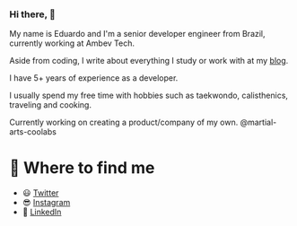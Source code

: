 ### Hi there, :wave:

My name is Eduardo and I'm a senior developer engineer from Brazil, currently working at Ambev Tech.

Aside from coding, I write about everything I study or work with at my [blog](http://souzaeduardoac.github.io/blog).

I have 5+ years of experience as a developer.

I usually spend my free time with hobbies such as taekwondo, calisthenics, traveling and cooking.

Currently working on creating a product/company of my own. @martial-arts-coolabs

# :pushpin: Where to find me
 * :smiley: [Twitter](https://twitter.com/souzaeduardoac)
 * :sunglasses: [Instagram](https://www.instagram.com/souzaeduardoac/)
 * :briefcase: [LinkedIn](https://www.linkedin.com/in/souzaeduardoac/)
   

